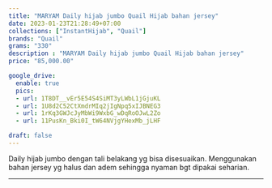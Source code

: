 ```yaml
---
title: "MARYAM Daily hijab jumbo Quail Hijab bahan jersey"
date: 2023-01-23T21:28:49+07:00
collections: ["InstantHijab", "Quail"]
brands: "Quail"
grams: "330"
description : "MARYAM Daily hijab jumbo Quail Hijab bahan jersey"
price: "85,000.00"

google_drive:
  enable: true
  pics:
  - url: 1T8DT__vEr5E54S4SiMT3yLWbL1jGjuKL
  - url: 1U8d2C52CtXmdrMIq2jIgNpq5xIJBNEG3
  - url: 1rKq3GWJcJyMbWi9WxbG_wDqRoOJwL2Zo
  - url: 11PusKn_Bki0I_tW64NVjgYHexMb_jLHF

draft: false
---
```


Daily hijab jumbo dengan tali belakang yg bisa disesuaikan. Menggunakan bahan jersey yg halus dan adem sehingga nyaman bgt dipakai seharian.

-----------      
   
